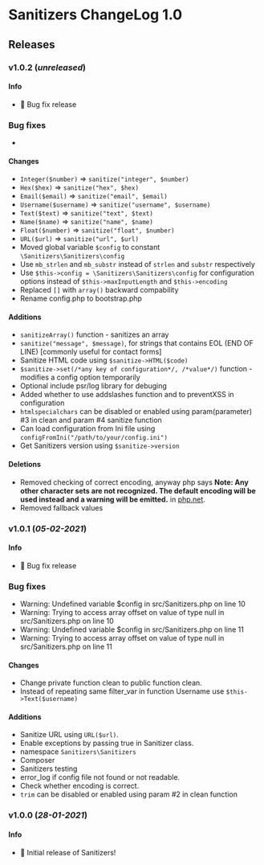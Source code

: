 # Sanitizers ChangeLog 1.0

## Releases

### v1.0.2    (*unreleased*)

#### Info
 * 🐛 Bug fix release

### Bug fixes
 * 

#### Changes
 * `Integer($number)` => `sanitize("integer", $number)`
 * `Hex($hex)` => `sanitize("hex", $hex)`
 * `Email($email)` => `sanitize("email", $email)`
 * `Username($username)` => `sanitize("username", $username)`
 * `Text($text)` => `sanitize("text", $text)`
 * `Name($name)` => `sanitize("name", $name)`
 * `Float($number)` => `sanitize("float", $number)`
 * `URL($url)` => `sanitize("url", $url)`
 * Moved global variable `$config` to constant `\Sanitizers\Sanitizers\config`
 * Use `mb_strlen` and `mb_substr` instead of `strlen` and `substr` respectively
 * Use `$this->config = \Sanitizers\Sanitizers\config` for configuration options instead of `$this->maxInputLength` and `$this->encoding`
 * Replaced `[]` with `array()` backward compability
 * Rename config.php to bootstrap.php

#### Additions
 * `sanitizeArray()` function - sanitizes an array
 * `sanitize("message", $message)`, for strings that contains EOL (END OF LINE) [commonly useful for contact forms]
 * Sanitize HTML code using `$sanitize->HTML($code)`
 * `$sanitize->set(/*any key of configuration*/, /*value*/)` function - modifies a config option temporarily
 * Optional include psr/log library for debuging
 * Added whether to use addslashes function and to preventXSS in configuration
 * `htmlspecialchars` can be disabled or enabled using param(parameter) #3 in clean and param #4 sanitize function
 * Can load configuration from Ini file using `configFromIni("/path/to/your/config.ini")`
 * Get Sanitizers version using `$sanitize->version`

#### Deletions
 * Removed checking of correct encoding, anyway php says **Note: Any other character sets are not recognized. The default encoding will be used instead and a warning will be emitted.** in [php.net](http://www.php.net/manual/en/function.htmlspecialchars).
 * Removed fallback values

### v1.0.1    (*05-02-2021*)

#### Info
 * 🐛 Bug fix release

### Bug fixes
 * Warning: Undefined variable $config in src/Sanitizers.php on line 10
 * Warning: Trying to access array offset on value of type null in src/Sanitizers.php on line 10
 * Warning: Undefined variable $config in src/Sanitizers.php on line 11
 * Warning: Trying to access array offset on value of type null in src/Sanitizers.php on line 11

#### Changes
 * Change private function clean to public function clean.
 * Instead of repeating same filter_var in function Username use `$this->Text($username)`

#### Additions

 * Sanitize URL using `URL($url)`.
 * Enable exceptions by passing true in Sanitizer class.
 * namespace `Sanitizers\Sanitizers`
 * Composer
 * Sanitizers testing
 * error_log if config file not found or not readable.
 * Check whether encoding is correct.
 * `trim` can be disabled or enabled using param #2 in clean function

### v1.0.0    (*28-01-2021*)

#### Info
 * 🎉 Initial release of Sanitizers!